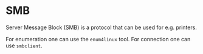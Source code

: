 # SMB

Server Message Block (SMB) is a protocol that can be used for e.g. printers.

For enumeration one can use the `enum4linux` tool. For connection one can use
`smbclient`.
